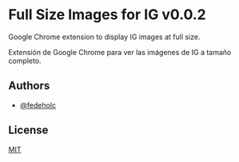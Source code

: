 # Full Size Images for IG v0.0.2

Google Chrome extension to display IG images at full size.

Extensión de Google Chrome para ver las imágenes de IG a tamaño completo.

## Authors

- [@fedeholc](https://www.github.com/fedeholc)

## License

[MIT](https://choosealicense.com/licenses/mit/)
